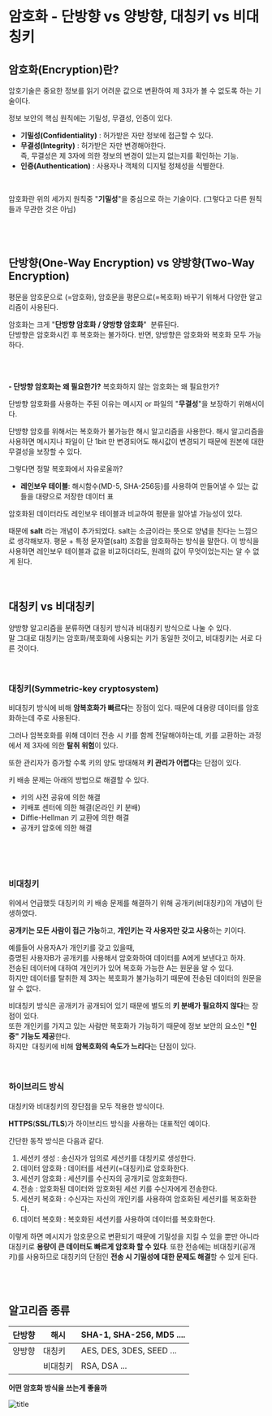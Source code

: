 # 암호화 - 단방향 vs 양방향, 대칭키 vs 비대칭키
## 암호화(Encryption)란?

암호기술은 중요한 정보를 읽기 어려운 값으로 변환하여 제 3자가 볼 수 없도록 하는 기술이다. 
</br>

정보 보안의 핵심 원칙에는 기밀성, 무결성, 인증이 있다.
</br>

-   **기밀성(Confidentiality)** : 허가받은 자만 정보에 접근할 수 있다.
-   **무결성(Integrity)** : 허가받은 자만 변경해야한다.  
    즉, 무결성은 제 3자에 의한 정보의 변경이 있는지 없는지를 확인하는 기능.
-   **인증(Authentication)** : 사용자나 객체의 디지털 정체성을 식별한다.
</br>

암호화란 위의 세가지 원칙중 "**기밀성**"을 중심으로 하는 기술이다. (그렇다고 다른 원칙들과 무관한 것은 아님)
</br>
</br>
</br>
</br>

## 단방향(One-Way Encryption) vs 양방향(Two-Way Encryption)

평문을 암호문으로 (=암호화), 암호문을 평문으로(=복호화) 바꾸기 위해서 다양한 알고리즘이 사용된다.</br>

암호화는 크게 "**단방향 암호화** **/ 양방향 암호화**"  분류된다.
</br>단방향은 암호화시킨 후 복호화는 불가하다. 
반면, 양방향은 암호화와 복호화 모두 가능하다.  

</br>
</br>

**\- 단방향 암호화는 왜 필요한가?** 복호화하지 않는 암호화는 왜 필요한가?

단방향 암호화를 사용하는 주된 이유는 메시지 or 파일의 "**무결성**"을 보장하기 위해서이다.

단뱡향 암호를 위해서는 복호화가 불가능한 해시 알고리즘을 사용한다. 해시 알고리즘을 사용하면 메시지나 파일이 단 1bit 만 변경되어도 해시값이 변경되기 때문에 원본에 대한 무결성을 보장할 수 있다.

그렇다면 정말 복호화에서 자유로울까?

-   **레인보우 테이블**: 해시함수(MD-5, SHA-256등)를 사용하여 만들어낼 수 있는 값들을 대량으로 저장한 데이터 표

암호화된 데이터라도 레인보우 테이블과 비교하여 평문을 알아낼 가능성이 있다.

때문에 **salt** 라는 개념이 추가되었다. salt는 소금이라는 뜻으로 양념을 친다는 느낌으로 생각해보자. 평문 + 특정 문자열(salt) 조합을 암호화하는 방식을 말한다. 이 방식을 사용하면 레인보우 테이블과 값을 비교하더라도, 원래의 값이 무엇이었는지는 알 수 없게 된다.
</br>
</br>
</br>

## 대칭키 vs 비대칭키

양방향 알고리즘을 분류하면 대칭키 방식과 비대칭키 방식으로 나눌 수 있다.</br>
말 그대로 대칭키는 암호화/복호화에 사용되는 키가 동일한 것이고, 비대칭키는 서로 다른 것이다.
</br>
</br>
</br>

### 대칭키(Symmetric-key cryptosystem)

비대칭키 방식에 비해 **암복호화가 빠르다**는 장점이 있다. 때문에 대용량 데이터를 암호화하는데 주로 사용된다.

그러나 암복호화를 위해 데이터 전송 시 키를 함께 전달해야하는데, 키를 교환하는 과정에서 제 3자에 의한 **탈취 위험**이 있다.

또한 관리자가 증가할 수록 키의 양도 방대해져 **키 관리가 어렵다**는 단점이 있다. 

키 배송 문제는 아래의 방법으로 해결할 수 있다.

-   키의 사전 공유에 의한 해결
-   키배포 센터에 의한 해결(온라인 키 분배)
-   Diffie-Hellman 키 교환에 의한 해결
-   공개키 암호에 의한 해결
</br>
</br>
</br>

### 비대칭키

위에서 언급했듯 대칭키의 키 배송 문제를 해결하기 위해 공개키(비대칭키)의 개념이 탄생하였다.
</br>

**공개키는 모든 사람이 접근 가능**하고, **개인키는 각 사용자만 갖고 사용**하는 키이다.
</br>

예를들어 사용자A가 개인키를 갖고 있을때,</br>
증명된 사용자B가 공개키를 사용해서 암호화하여 데이터를 A에게 보낸다고 하자.</br>
전송된 데이터에 대하여 개인키가 있어 복호화 가능한 A는 원문을 알 수 있다.</br>
하지만 데이터를 탈취한 제 3자는 복호화가 불가능하기 때문에 전송된 데이터의 원문을 알 수 없다.
</br>

비대칭키 방식은 공개키가 공개되어 있기 때문에 별도의 **키 분배가 필요하지 않다**는 장점이 있다.</br>
또한 개인키를 가지고 있는 사람만 복호화가 가능하기 때문에 정보 보안의 요소인 **"인증" 기능도 제공**한다. </br>
하지만  대칭키에 비해 **암복호화의 속도가 느리다**는 단점이 있다.
</br>
</br>
</br>

### 하이브리드 방식

대칭키와 비대칭키의 장단점을 모두 적용한 방식이다.

**HTTPS**(**SSL/TLS**)가 하이브리드 방식을 사용하는 대표적인 예이다.

간단한 동작 방식은 다음과 같다.

1.  세션키 생성 : 송신자가 임의로 세션키를 대칭키로 생성한다.
2.  데이터 암호화 : 데이터를 세션키(=대칭키)로 암호화한다.
3.  세션키 암호화 : 세션키를 수신자의 공개키로 암호화한다.
4.  전송 : 암호화된 데이터와 암호화된 세션 키를 수신자에게 전송한다.
5.  세션키 복호화 : 수신자는 자신의 개인키를 사용하여 암호화된 세션키를 복호화한다.
6.  데이터 복호화 : 복호화된 세션키를 사용하여 데이터를 복호화한다.

이렇게 하면 메시지가 암호문으로 변환되기 때문에 기밀성을 지킬 수 있을 뿐만 아니라 대칭키로 **용량이 큰 데이터도 빠르게 암호화 할 수 있다**. 또한 전송에는 비대칭키(공개키)를 사용하므로 대칭키의 단점인 **전송 시 기밀성에 대한 문제도 해결**할 수 있게 된다.
</br>
</br>
</br>
</br>
## 알고리즘 종류


| 단방향 | 해시 | SHA-1, SHA-256, MD5 .... |
| --- | --- | --- |
| 양방향 | 대칭키 | AES, DES, 3DES, SEED ... |
|| 비대칭키 | RSA, DSA ... |

**어떤 암호화 방식을 쓰는게 좋을까** 

![title](https://img1.daumcdn.net/thumb/R1280x0/?scode=mtistory2&fname=https%3A%2F%2Fblog.kakaocdn.net%2Fdn%2FbclJic%2FbtsJLaMcyyq%2FZUFiI8fSOukpJajr2ZBPE1%2Fimg.png)   


